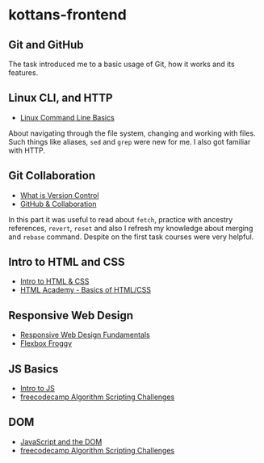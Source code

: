 # kottans-frontend


## Git and GitHub 

The task introduced me to a basic usage of Git, how it works and its features.

## Linux CLI, and HTTP

* [Linux Command Line Basics](task_linux_cli/2018-11-04_214915.jpg)

About navigating through the file system, changing and working with files. Such things like aliases, `sed` and `grep` were new for me. I also got familiar with HTTP.

## Git Collaboration

* [What is Version Control](task_git_collaboration/2018-11-11_160728.jpg)
* [GitHub & Collaboration](task_git_collaboration/2018-11-17_180519.jpg)

In this part it was useful to read about `fetch`, practice with ancestry references, `revert`, `reset` and also I refresh my knowledge about merging and `rebase` command. Despite on the first task courses were very helpful.

## Intro to HTML and CSS 

* [Intro to HTML & CSS](task_html_css_intro/2018-11-22_191251.jpg)
* [HTML Academy - Basics of HTML/CSS ](task_html_css_intro/2018-11-23_211447.jpg)

## Responsive Web Design

* [Responsive Web Design Fundamentals](task_responsive_web_design/2018-12-03_165043.jpg)
* [Flexbox Froggy](task_responsive_web_design/2018-12-03_172410.jpg)

## JS Basics

* [Intro to JS](task_js_basics/2018-12-09_225050.jpg)
* [freecodecamp Algorithm Scripting Challenges](task_js_basics/2018-12-28_183742.jpg)

## DOM

* [JavaScript and the DOM](task_js_dom/2019-01-02_211729.jpg)
* [freecodecamp Algorithm Scripting Challenges](task_js_dom/2019-01-02_230019.jpg)





